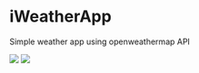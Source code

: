 # iWeatherApp
Simple weather app using openweathermap API

![](https://i.imgur.com/3bLdBYo.png)
![](https://i.imgur.com/ONVLUfB.png)

